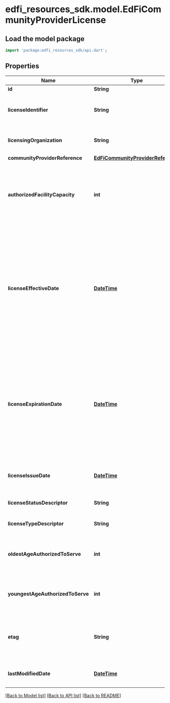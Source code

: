 # edfi_resources_sdk.model.EdFiCommunityProviderLicense

## Load the model package
```dart
import 'package:edfi_resources_sdk/api.dart';
```

## Properties
Name | Type | Description | Notes
------------ | ------------- | ------------- | -------------
**id** | **String** |  | [optional] 
**licenseIdentifier** | **String** | The unique identifier issued by the licensing organization. | 
**licensingOrganization** | **String** | The organization issuing the license. | 
**communityProviderReference** | [**EdFiCommunityProviderReference**](EdFiCommunityProviderReference.md) |  | 
**authorizedFacilityCapacity** | **int** | The maximum number that can be contained or accommodated which a provider is authorized or licensed to serve. | [optional] 
**licenseEffectiveDate** | [**DateTime**](DateTime.md) | The month, day, and year on which a license is active or becomes effective.  Note: Date interpretation may vary. Ed-Fi recommends inclusive dates, but states may define dates as inclusive or exclusive. For calculations, align with local guidelines. | 
**licenseExpirationDate** | [**DateTime**](DateTime.md) | The month, day, and year on which a license will expire.  Note: Date interpretation may vary. Ed-Fi recommends inclusive dates, but states may define dates as inclusive or exclusive. For calculations, align with local guidelines. | [optional] 
**licenseIssueDate** | [**DateTime**](DateTime.md) | The month, day, and year on which an active license was issued. | [optional] 
**licenseStatusDescriptor** | **String** | An indication of the status of the license. | [optional] 
**licenseTypeDescriptor** | **String** | An indication of the category of the license. | 
**oldestAgeAuthorizedToServe** | **int** | The oldest age of children a provider is authorized or licensed to serve. | [optional] 
**youngestAgeAuthorizedToServe** | **int** | The youngest age of children a provider is authorized or licensed to serve. | [optional] 
**etag** | **String** | A unique system-generated value that identifies the version of the resource. | [optional] 
**lastModifiedDate** | [**DateTime**](DateTime.md) | The date and time the resource was last modified. | [optional] 

[[Back to Model list]](../README.md#documentation-for-models) [[Back to API list]](../README.md#documentation-for-api-endpoints) [[Back to README]](../README.md)



